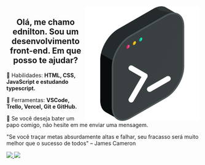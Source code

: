 

<img src="https://github.com/edniltonmatos/edniltonmatos/blob/main/coding.png" min-width="300px" max-width="300px" width="300px" align="right" alt="Computador">
<h2 align="center"> Olá, me chamo ednilton. Sou um desenvolvimento front-end. Em que posso te ajudar?</h2>
<p align="left">
  🤔 Habilidades: <strong>HTML, CSS, JavaScript e estudando typescript.</strong>
</p>

<p align="left">
  🔨 Ferramentas: <strong>VSCode, Trello, Vercel, Git e GitHub.</strong>
</p>

<p align="left">
  📄 Se você deseja bater um papo comigo, não hesite em me enviar uma mensagem.
</p>
<p>"Se você traçar metas absurdamente altas e falhar, seu fracasso será muito melhor que o sucesso de todos" – James Cameron</p>

<a href="https://www.linkedin.com/in/edniltonmatos/" target="_blank">
  <img src="https://img.shields.io/badge/-Linkedin-1C1C1C?style=for-the-badge&logo=Linkedin&logoColor=f26b4e&link=https://www.linkedin.com/in/iuricode" target="_blank">
</a> 
 <a href="https://discord.com/channels/@me" alt="Discord">
    <img src="https://img.shields.io/badge/-Discord-1C1C1C?style=for-the-badge&logo=Discord&logoColor=f26b4e&link=https://discord.gg/QevDJqCzaY"/>
 </a>
 
